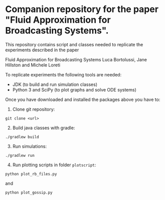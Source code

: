 # Companion repository for the paper "Fluid Approximation for Broadcasting Systems".

This repository contains script and classes needed to replicate the experiments described in the paper

Fluid Approximation for Broadcasting Systems
Luca Bortolussi, Jane Hillston and Michele Loreti

To replicate experiments the following tools are needed:
- JDK (to build and run simulation classes)
- Python 3 and SciPy (to plot graphs and solve ODE systems)

Once you have downloaded and installed the packages above you have to:


1. Clone git repository:

`git clone <url>`

2. Build java classes with gradle:

`./gradlew build`

3. Run simulations:

`./gradlew run`

4. Run plotting scripts in folder `plotscript`:

`python plot_rb_files.py`

and

`python plot_gossip.py`




